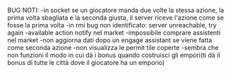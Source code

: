 BUG NOTI:
-in socket se un giocatore manda due volte la stessa azione, la prima volta sbagliata e la seconda giusta, il server riceve l'azione come se fosse la prima volta
-in rmi bug non identificato: server unreachable, try again
-available action notify nel market
-impossibile comprare assistenti nel market
-non aggiorna dati dopo un engage assistant se viene fatta come seconda azione
-non visualizza le permit tile coperte
-sembra che non funzioni il modo in cui dà i bonus quando costruisci gli empori(ti dà il bonus di tutte le città dove il giocatore ha un emporio)